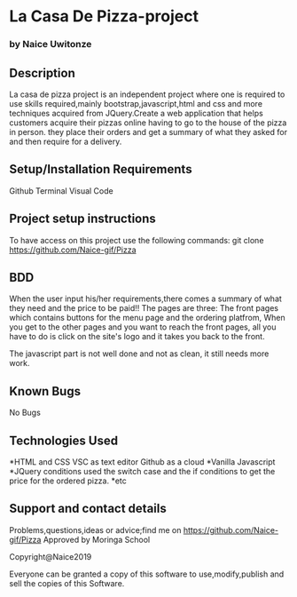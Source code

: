# La Casa De Pizza-project

### by Naice Uwitonze

## Description
La casa de pizza project is an independent project where one is required to use skills required,mainly bootstrap,javascript,html and css and more techniques acquired from JQuery.Create a web application that helps customers acquire their pizzas online having to go to the house of the pizza in person. they place their orders and get a summary of what they asked for and then require for a delivery.

## Setup/Installation Requirements
Github Terminal Visual Code

## Project setup instructions
To have access on this project use the following commands: git clone https://github.com/Naice-gif/Pizza

## BDD
When the user input his/her requirements,there comes a summary of what they need and the price to be paid!!
The pages are three: The front pages which contains buttons for the menu page and the ordering platfrom, When you get to the other pages and you want to reach the front pages, all you have to do is click on the site's logo and it takes you back to the front.

The javascript part is not well done and not as clean, it still needs more work.

## Known Bugs
No Bugs

## Technologies Used
*HTML and CSS VSC as text editor Github as a cloud
*Vanilla Javascript
*JQuery
conditions used the switch case and the if conditions to get the price for the ordered pizza.
*etc


## Support and contact details
Problems,questions,ideas or advice;find me on https://github.com/Naice-gif/Pizza
Approved by Moringa School

Copyright@Naice2019

Everyone can be granted a copy of this software to use,modify,publish and sell the copies of this Software.
